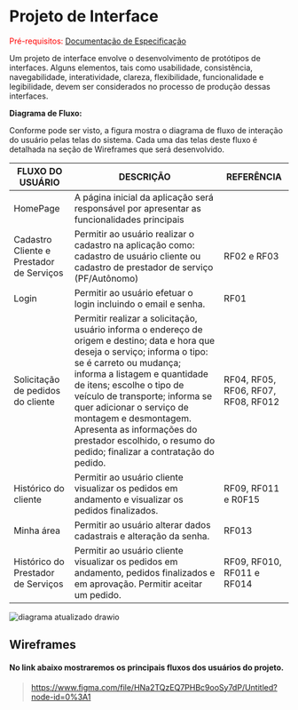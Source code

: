 
# Projeto de Interface

<span style="color:red">Pré-requisitos: <a href="2-Especificação do Projeto.md"> Documentação de Especificação</a></span>

Um projeto de interface envolve o desenvolvimento de protótipos de interfaces. Alguns elementos, tais como usabilidade, consistência, navegabilidade, interatividade, clareza, flexibilidade, funcionalidade e legibilidade, devem ser considerados no processo de produção dessas interfaces.	 

**Diagrama de Fluxo:**  

Conforme pode ser visto, a figura  mostra o diagrama de fluxo de interação do usuário pelas telas do sistema. Cada uma das telas deste fluxo é detalhada na seção de Wireframes que será desenvolvido. 

|FLUXO DO USUÁRIO| DESCRIÇÃO  |REFERÊNCIA                |
|--------------------|--------------------------------------------|----------------------------------------|
|HomePage           | A página inicial da aplicação será responsável por apresentar as funcionalidades principais        |  |
|Cadastro Cliente e Prestador de Serviços | Permitir ao usuário realizar o cadastro na aplicação como: cadastro de usuário cliente ou cadastro de prestador de serviço (PF/Autônomo)   | RF02 e RF03           |
| Login                   | Permitir ao usuário efetuar o login incluindo o email e senha.     |  RF01                                      |
|Solicitação de pedidos do cliente             | Permitir realizar a solicitação, usuário informa o endereço de origem e destino; data e hora que deseja o serviço; informa o tipo: se é carreto ou mudança; informa a listagem e quantidade de itens; escolhe o tipo de veículo de transporte; informa se quer adicionar o serviço de montagem e desmontagem. Apresenta as informações do prestador escolhido, o resumo do pedido; finalizar a contratação do pedido. | RF04, RF05, RF06, RF07, RF08, RF012 |
| Histórico do cliente | Permitir ao usuário cliente visualizar os pedidos em andamento e visualizar os pedidos finalizados.      | RF09, RF011 e R0F15 |
| Minha área                     | Permitir ao usuário alterar dados cadastrais e alteração da senha.      |  RF013                                      |
| Histórico do Prestador de Serviços                    | Permitir ao usuário cliente visualizar os pedidos em andamento, pedidos finalizados e em aprovação. Permitir  aceitar um pedido.     |  RF09, RF010, RF011 e RF014                                       |


![diagrama atualizado drawio](https://user-images.githubusercontent.com/91202959/175404793-d80b3977-f4aa-42d5-9241-1cba7fa0655b.png)


## Wireframes


#### No link abaixo mostraremos os principais fluxos dos usuários do projeto.

>https://www.figma.com/file/HNa2TQzEQ7PHBc9ooSy7dP/Untitled?node-id=0%3A1
